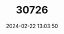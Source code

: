 ---
title: "30726"
category: "Quercus brandegeei"
draft: false
date: 2024-02-22 13:03:50
languages:
  Spanish; Castilian: ["Encino Arroyero"]
---